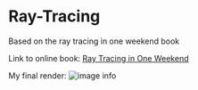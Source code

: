 # Ray-Tracing
 Based on the ray tracing in one weekend book

Link to online book: [Ray Tracing in One Weekend](https://raytracing.github.io/books/RayTracingInOneWeekend.html#overview)

My final render:
![image info](final_render.png)
